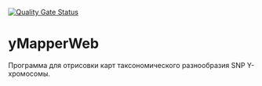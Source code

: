 [![Quality Gate Status](https://sonarcloud.io/api/project_badges/measure?project=Daemon2017_yMapperWebLight-front&metric=alert_status)](https://sonarcloud.io/dashboard?id=Daemon2017_yMapperWebLight-front)
# yMapperWeb
Программа для отрисовки карт таксономического разнообразия SNP Y-хромосомы.

